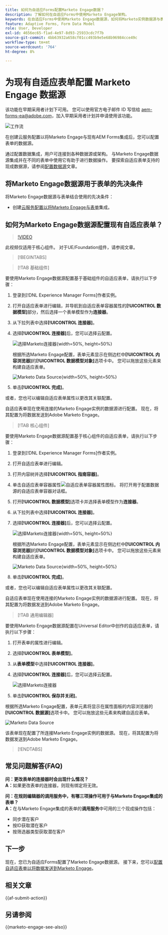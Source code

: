 ```yaml
---
title: 如何为自适应Forms配置Marketo Engage数据？
description: 了解如何在自适应Forms中使用Marketo Engage架构。
keywords: 在自适应Forms中使用Marketo Engage数据源，如何将Marketo实例数据源与表单连接？，将表单连接到Marketo。
feature: Adaptive Forms, Form Data Model
role: User, Developer
exl-id: 4656ec65-f1ad-4e97-8d93-25933cdc7f7b
source-git-commit: 4bb63932a658cf01cc493b9e5e68b96984cce49c
workflow-type: tm+mt
source-wordcount: '764'
ht-degree: 8%

---
```


# 为现有自适应表单配置 Marketo Engage 数据源

<span class="preview">该功能在早期采用者计划下可用。 您可以使用官方电子邮件 ID 写信给 aem-forms-ea@adobe.com，加入早期采用者计划并申请使用该功能。</span>

![工作流](/help/forms/assets/workflow-marketo-2.png)

在创建云服务配置以将Marketo Engage与现有AEM Forms集成后，您可以配置表单的数据源。

通过配置数据集成，用户可连接到各种数据源或架构。 与Marketo Engage数据源集成并在不同的表单中使用它有助于进行数据操作。 要探索自适应表单支持的现成数据源，请参阅[配置数据源](/help/forms/configure-data-sources.md)文章。

## 将Marketo Engage数据源用于表单的先决条件

将Marketo Engage数据源与表单结合使用的先决条件：

* 创建[云服务配置以将Marketo Engage与表单](/help/forms/integrate-form-to-marketo-engage.md)集成。

## 如何为Marketo Engage数据源配置现有自适应表单？

>[!VIDEO](https://video.tv.adobe.com/v/3442871/marketo-aem-forms-aem-marketo-engage)

<span>此视频仅适用于核心组件。 对于UE/Foundation组件，请参阅文章。</span>

>[!BEGINTABS]

>[!TAB 基础组件]

要使用Marketo Engage数据源配置基于基础组件的自适应表单，请执行以下步骤：

1. 登录到[!DNL Experience Manager Forms]作者实例。
1. 打开自适应表单进行编辑，并导航到自适应表单容器属性的&#x200B;**[!UICONTROL 数据模型]**&#x200B;部分，然后选择一个表单模型作为&#x200B;**连接器**。
1. 从下拉列表中选择&#x200B;**[!UICONTROL 连接器]**。
1. 选择&#x200B;**[!UICONTROL 连接器]**&#x200B;后，您可以选择云配置。

   ![选择Marketo连接器](/help/forms/assets/select-marketo-connector-af1.png){width=50%, height=50%}

   根据所选Marketo Engage配置，表单元素显示在侧边栏中&#x200B;**[!UICONTROL 内容浏览器]**&#x200B;的&#x200B;**[!UICONTROL 数据模型对象]**&#x200B;选项卡中。 您可以拖放这些元素来构建自适应表单。

   ![Marketo Data Source](/help/forms/assets/marketo-engage-data-source-af1.png){width=50%, height=50%}

1. 单击&#x200B;**[!UICONTROL 完成]**。

或者，您也可以编辑自适应表单属性以更改其关联配置。

自适应表单现在使用连接的Marketo Engage实例的数据源进行配置。 现在，将其配置为将数据发送到Adobe Marketo Engage。

>[!TAB 核心组件]

要使用Marketo Engage数据源配置基于核心组件的自适应表单，请执行以下步骤：

1. 登录到[!DNL Experience Manager Forms]作者实例。

1. 打开自适应表单进行编辑。
1. 打开内容树并选择&#x200B;**[!UICONTROL 指南容器]**。
1. 单击自适应表单容器属性![自适应表单容器属性](/help/forms/assets/configure-icon.svg)图标。 将打开用于配置数据源的自适应表单容器对话框。
1. 打开&#x200B;**[!UICONTROL 数据模型]**&#x200B;选项卡并选择表单模型作为&#x200B;**连接器**。
1. 从下拉列表中选择&#x200B;**[!UICONTROL 连接器]**。

1. 选择&#x200B;**[!UICONTROL 连接器]**&#x200B;后，您可以选择云配置。

   ![选择Marketo连接器](/help/forms/assets/select-marketo-connector.png){width=50%, height=50%}

   根据所选Marketo Engage配置，表单元素显示在侧边栏中&#x200B;**[!UICONTROL 内容浏览器]**&#x200B;的&#x200B;**[!UICONTROL 数据模型对象]**&#x200B;选项卡中。 您可以拖放这些元素来构建自适应表单。

   ![Marketo Data Source](/help/forms/assets/marketo-engage-data-source.png){width=50%, height=50%}

1. 单击&#x200B;**[!UICONTROL 完成]**。

或者，您也可以编辑自适应表单属性以更改其关联配置。

自适应表单现在使用连接的Marketo Engage实例的数据源进行配置。 现在，将其配置为将数据发送到Adobe Marketo Engage。

>[!TAB 通用编辑器]

要使用Marketo Engage数据源配置在Universal Editor中创作的自适应表单，请执行以下步骤：

1. 打开表单的属性进行编辑。
1. 选择&#x200B;**[!UICONTROL 表单模型]**。
1. 从&#x200B;**表单模型**&#x200B;中选择&#x200B;**[!UICONTROL 连接器]**。
1. 选择&#x200B;**[!UICONTROL 连接器]**&#x200B;后，您可以选择云配置。

   ![选择Marketo连接器](/help/forms/assets/select-marketo-connector-ue.png)

1. 单击&#x200B;**[!UICONTROL 保存并关闭]**。

根据所选Marketo Engage配置，表单元素将显示在属性面板的内容浏览器的&#x200B;**[!UICONTROL 数据源]**&#x200B;选项卡中。 您可以拖放这些元素来构建自适应表单。

![Marketo Data Source](/help/forms/assets/marketo-engage-data-source-ue.png)

该表单现在配置了所连接Marketo Engage实例的数据源。 现在，将其配置为将数据发送到Adobe Marketo Engage。

>[!ENDTABS]

## 常见问题解答(FAQ)

**问：更改表单的连接器时会出现什么情况？**\
**A：**&#x200B;如果更改表单的连接器，则现有绑定将无效。

**问：在规则编辑器的调用服务中，有哪三项操作可用于与Marketo Engage集成的表单？**\
**A：**&#x200B;在与Marketo Engage集成的表单的&#x200B;**调用服务**&#x200B;中可用的三个现成操作包括：
* 同步潜在客户
* 按ID获取潜在客户
* 按筛选器类型获取潜在客户

## 下一步

现在，您已为自适应Forms配置了Marketo Engage数据源。 接下来，您可以[配置自适应表单以将数据发送到Marketo Engage](/help/forms/submit-adaptive-form-to-marketo-engage.md)。

## 相关文章

{{af-submit-action}}

## 另请参阅

{{marketo-engage-see-also}}
